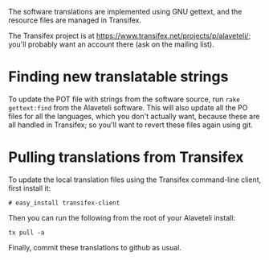 The software translations are implemented using GNU gettext, and the
resource files are managed in Transifex.

The Transifex project is at
https://www.transifex.net/projects/p/alaveteli/; you'll probably want
an account there (ask on the mailing list).

# Finding new translatable strings

To update the POT file with strings from the software source, run
`rake gettext:find` from the Alaveteli software.  This will also
update all the PO files for all the languages, which you don't
actually want, because these are all handled in Transifex; so you'll
want to revert these files again using git.

# Pulling translations from Transifex
  
To update the local translation files using the Transifex command-line client, first install it:

    # easy_install transifex-client
  
Then you can run the following from the root of your Alaveteli install:

    tx pull -a
    
Finally, commit these translations to github as usual.

